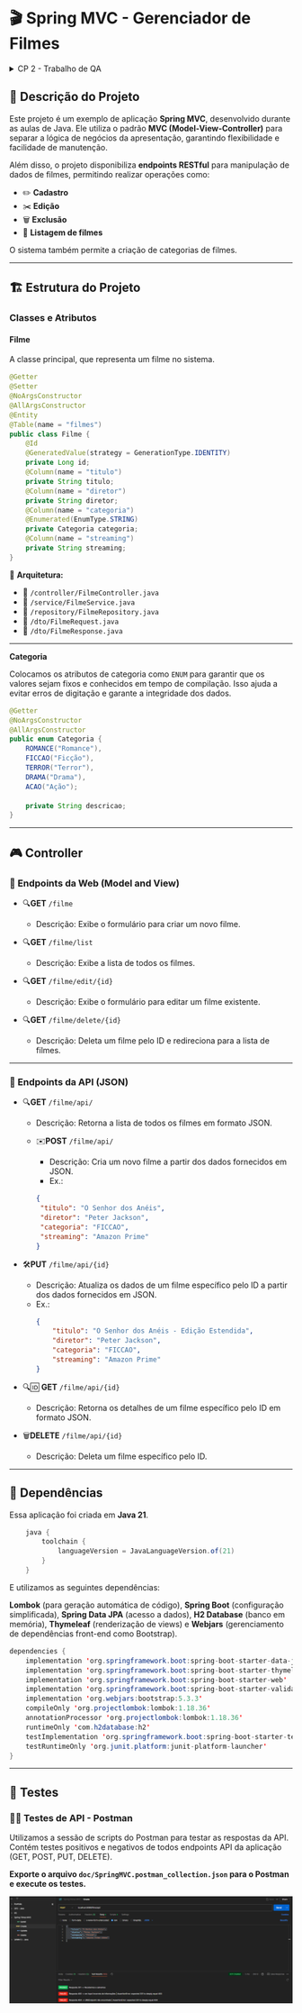 # **🎬 Spring MVC - Gerenciador de Filmes**

<details>
  <summary>CP 2 - Trabalho de QA</summary>

- Olá, professor. Segue os integrantes do grupo:
  - Diego Costa Silva - RM 552648
  - Mauricio Vieira Pereira - RM 553748
  - Lucas Minozzo Bronzeri - RM 553745

</details>

## **📖 Descrição do Projeto**

Este projeto é um exemplo de aplicação **Spring MVC**, desenvolvido durante as aulas de Java. Ele utiliza o padrão **MVC (Model-View-Controller)** para separar a lógica de negócios da apresentação, garantindo flexibilidade e facilidade de manutenção.

Além disso, o projeto disponibiliza **endpoints RESTful** para manipulação de dados de filmes, permitindo realizar operações como:

- ✏️ **Cadastro**
- ✂️ **Edição**
- 🗑️ **Exclusão**
- 📜 **Listagem de filmes**

O sistema também permite a criação de categorias de filmes.

---

## 🏗️ **Estrutura do Projeto**

### **Classes e Atributos**

####  **Filme**

A classe principal, que representa um filme no sistema.

```java
@Getter
@Setter
@NoArgsConstructor
@AllArgsConstructor
@Entity
@Table(name = "filmes")
public class Filme {
    @Id
    @GeneratedValue(strategy = GenerationType.IDENTITY)
    private Long id;
    @Column(name = "titulo")
    private String titulo;
    @Column(name = "diretor")
    private String diretor;
    @Column(name = "categoria")
    @Enumerated(EnumType.STRING)
    private Categoria categoria;
    @Column(name = "streaming")
    private String streaming;
}
```

📂 **Arquitetura:**
- 📁 `/controller/FilmeController.java`
- 📁 `/service/FilmeService.java`
- 📁 `/repository/FilmeRepository.java`
- 📁 `/dto/FilmeRequest.java`
- 📁 `/dto/FilmeResponse.java`

---

**Categoria**

Colocamos os atributos de categoria como `ENUM` para garantir que os valores sejam fixos e conhecidos em tempo de compilação. Isso ajuda a evitar erros de digitação e garante a integridade dos dados.

```java
@Getter
@NoArgsConstructor
@AllArgsConstructor
public enum Categoria {
    ROMANCE("Romance"),
    FICCAO("Ficção"),
    TERROR("Terror"),
    DRAMA("Drama"),
    ACAO("Ação");

    private String descricao;
}
```
---

## 🎮 **Controller**

### 📸 Endpoints da Web (Model and View)

- 🔍**GET** `/filme`
    - Descrição: Exibe o formulário para criar um novo filme.

- 🔍**GET** `/filme/list`
    - Descrição: Exibe a lista de todos os filmes.

- 🔍**GET** `/filme/edit/{id}`
    - Descrição: Exibe o formulário para editar um filme existente.

- 🔍**GET** `/filme/delete/{id}`
    - Descrição: Deleta um filme pelo ID e redireciona para a lista de filmes.
---
### 🧾 Endpoints da API (JSON)

- 🔍**GET** `/filme/api/`
    - Descrição: Retorna a lista de todos os filmes em formato JSON.

    - ✉️**POST** `/filme/api/`
      - Descrição: Cria um novo filme a partir dos dados fornecidos em JSON.
      - Ex.:
       ```json
      {
        "titulo": "O Senhor dos Anéis",
        "diretor": "Peter Jackson",
        "categoria": "FICCAO",
        "streaming": "Amazon Prime"
      }
      ```

- 🛠️**PUT** `/filme/api/{id}`
  - Descrição: Atualiza os dados de um filme específico pelo ID a partir dos dados fornecidos em JSON.
  - Ex.:
    ```json
    {
        "titulo": "O Senhor dos Anéis - Edição Estendida",
        "diretor": "Peter Jackson",
        "categoria": "FICCAO",
        "streaming": "Amazon Prime"
    }
    ```
  
- 🔍🆔 **GET** `/filme/api/{id}`
    - Descrição: Retorna os detalhes de um filme específico pelo ID em formato JSON.

- 🗑️**DELETE** `/filme/api/{id}`
    - Descrição: Deleta um filme específico pelo ID.


---

## 🧩 **Dependências**

Essa aplicação foi criada em **Java 21**.
```java
    java {
        toolchain {
            languageVersion = JavaLanguageVersion.of(21)
        }
    }
```

E utilizamos as seguintes dependências:


**Lombok** (para geração automática de código), **Spring Boot** (configuração simplificada), **Spring Data JPA** (acesso a dados), **H2 Database** (banco em memória), **Thymeleaf** (renderização de views) e **Webjars** (gerenciamento de dependências front-end como Bootstrap).

```java
dependencies {
	implementation 'org.springframework.boot:spring-boot-starter-data-jpa'
	implementation 'org.springframework.boot:spring-boot-starter-thymeleaf'
	implementation 'org.springframework.boot:spring-boot-starter-web'
	implementation 'org.springframework.boot:spring-boot-starter-validation'
	implementation 'org.webjars:bootstrap:5.3.3'
	compileOnly 'org.projectlombok:lombok:1.18.36'
	annotationProcessor 'org.projectlombok:lombok:1.18.36'
	runtimeOnly 'com.h2database:h2'
	testImplementation 'org.springframework.boot:spring-boot-starter-test'
	testRuntimeOnly 'org.junit.platform:junit-platform-launcher'
}
```

---
## 🧪 Testes

### 👨‍🚀 **Testes de API - Postman**

Utilizamos a sessão de scripts do Postman para testar as respostas da API. Contém testes positivos e negativos de todos endpoints API da aplicação (GET, POST, PUT, DELETE).

**Exporte o arquivo `doc/SpringMVC.postman_collection.json` para o Postman e execute os testes.**

![postman_test.png](src/main/java/br/com/fiap/spring_mvc/doc/postman_test.png)